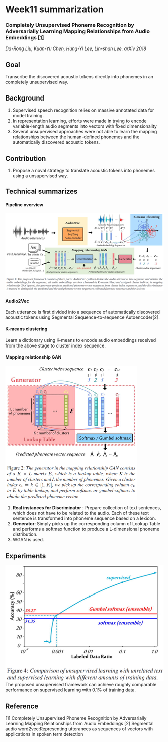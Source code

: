 # Week11 summarization
### Completely Unsupervised Phoneme Recognition by Adversarially Learning Mapping Relationships from Audio Embeddings [[1]](https://arxiv.org/pdf/1804.00316.pdf)
*Da-Rong Liu, Kuan-Yu Chen, Hung-Yi Lee, Lin-shan Lee. arXiv 2018*
## Goal
Transcribe the discovered acoustic tokens directly into phonemes in an completely unsupervised way.

## Background
1. Supervised speech recognition relies on massive annotated data for model training.
2. In representation learning, efforts were made in trying to encode variable-length audio segments into vectors with fixed dimensionality
3. Several unsupervised approaches were not able to learn the mapping relationships between the human-defined phonemes and the automatically discovered acoustic tokens.

## Contribution
1. Propose a noval strategy to translate acoustic tokens into phonemes using a unsupervised way.

## Technical summarizes
#### Pipeline overview 
<img src="https://github.com/thtang/aMMAI2018-paper-summary/blob/master/Completely%20Unsupervised%20Phoneme%20Recognition%20by%20Adversarially%20Learning%20Mapping/images/f1.png">

#### Audio2Vec
Each utterance is first divided into a sequence of automatically discovered acoustic tokens using Segmental Sequence-to-sequence Autoencoder[2].

#### K-means clustering
Learn a dictionary using K-means to encode audio embeddings received from the above stage to cluster index sequence.
#### Mapping relationship GAN
<img src="https://github.com/thtang/aMMAI2018-paper-summary/blob/master/Completely%20Unsupervised%20Phoneme%20Recognition%20by%20Adversarially%20Learning%20Mapping/images/f2.png" width="420">

1. **Real instances for Discriminator** : Prepare collection of text sentences, which does not have to be related to the audio. Each of these text sentence is transformed into phoneme sequence based on a lexicon.
2. **Generator**: Simply picks up the corresponding column of Lookup Table and performs a softmax function to produce a L-dimensional phoneme distribution.
3. WGAN is used.

## Experiments
<img src="https://github.com/thtang/aMMAI2018-paper-summary/blob/master/Completely%20Unsupervised%20Phoneme%20Recognition%20by%20Adversarially%20Learning%20Mapping/images/f3.png" width="520">
The proposed unsupervised framework can achieve roughly comparable performance on supervised learning with 0.1% of training data.

## Reference
[1] Completely Unsupervised Phoneme Recognition by Adversarially Learning Mapping Relationships from Audio Embeddings
[2] Segmental audio word2vec:Representing utterances as sequences of vectors with applications in spoken term detection
